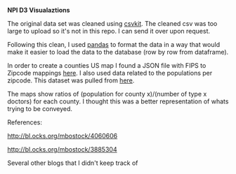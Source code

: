 **NPI D3 Visualaztions**

The original data set was cleaned using [csvkit](https://csvkit.readthedocs.org/en/0.9.1/). The cleaned csv was too large to upload so it's not in this repo. I can send it over upon request.

Following this clean, I used [pandas](http://pandas.pydata.org/) to format the data in a way that would make it easier to load the data to the database (row by row from dataframe). 

In order to create a counties US map I found a JSON file with FIPS to Zipcode mappings [here](http://mavericklee.com/assets/data/FIPS_to_ZIPS.json). I also used data related to the populations per zipcode. This dataset was pulled from [here](http://blog.splitwise.com/2013/09/18/the-2010-us-census-population-by-zip-code-totally-free/).

The maps show ratios of (population for county x)/(number of type x doctors) for each county. I thought this was a better representation of whats trying to be conveyed. 

References:

http://bl.ocks.org/mbostock/4060606

http://bl.ocks.org/mbostock/3885304

Several other blogs that I didn't keep track of


